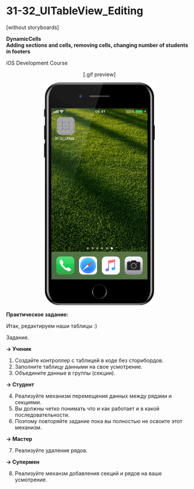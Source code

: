# 31-32_UITableView_Editing

[without storyboards]

<b>DynamicCells</b>
<br>
<b>Adding sections and cells, removing cells, changing number of students in footers</b>

iOS Development Course
<p align="center">
[.gif preview]
</p>
<p align="center">
  <img src="https://github.com/arivvelluck/31-32_UITableView_Editing/blob/master/resources/31-32_UITableViewEditing_preview.gif" width="300"/>
</p>

<b>Практическое задание:</b>

Итак, редактируем наши таблицы :)

Задание.

<b>→ Ученик</b>

1. Создайте контроллер с таблицей в коде без сторибордов.
2. Заполните таблицу данными на свое усмотрение.
3. Объедините данные в группы (секции).

<b>→ Студент</b>

4. Реализуйте механизм перемещения данных между рядами и секциями.
5. Вы должны четко понимать что и как работает и в какой последовательности.
6. Поэтому повторяйте задание пока вы полностью не освоите этот механизм.

<b>→ Мастер</b>

7. Реализуйте удаление рядов.

<b>→ Супермен</b>

8. Реализуйте механзм добавления секций и рядов на ваше усмотрение.

